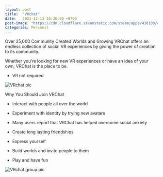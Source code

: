 ```yaml
---
layout: post
title:  "VRchat"
date:   2021-12-13 10:36:00 +0700
post-image: "https://cdn.cloudflare.steamstatic.com/steam/apps/438100/capsule_616x353.jpg?t=1597188061"
categories: Personal
---
```


Over 25,000 Community Created Worlds and Growing
VRChat offers an endless collection of social VR experiences by giving the power of creation to its community. 

Whether you're looking for new VR experiences or have an idea of your own, VRChat is the place to be.

* VR not required   

![VRchat pic](https://cdn.cloudflare.steamstatic.com/steam/apps/438100/capsule_616x353.jpg?t=1597188061)
  
Why You Should Join VRChat
- Interact with people all over the world

- Experiment with identity by trying new avatars

- Many users report that VRChat has helped overcome social anxiety

- Create long lasting friendships

- Express yourself

- Build worlds and invite people to them

- Play and have fun
  
![VRchat group pic](https://ocdn.eu/pulscms-transforms/1/5Xak9kpTURBXy8zMzEwZTdkYjkyMGNjMzExNjgxZmI0ZTY1ZDUzY2Y0NS5wbmeSlQMAAM0CgM0BaJMFzQMUzQG8gqEwAaExAA)
